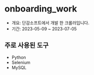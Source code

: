# onboarding_work
- 개요: 단감소프트에서 개발 한 크롤러입니다.
- 기간: 2023-05-09 ~ 2023-07-05

## 주로 사용된 도구
- Python
- Selenium
- MySQL
